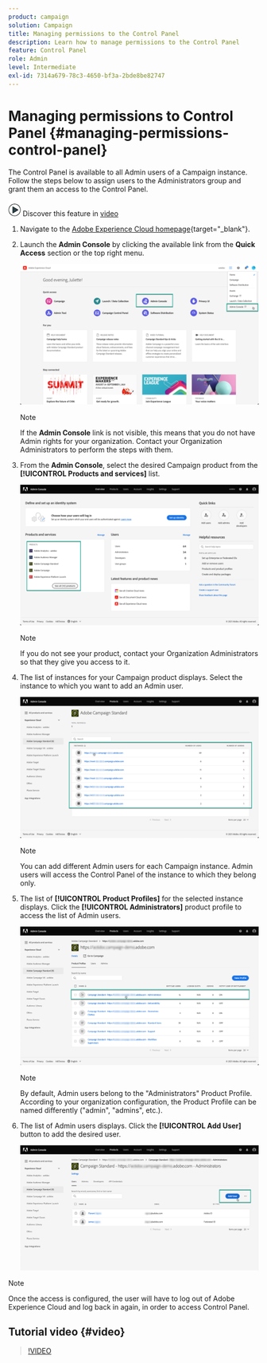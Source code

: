 ```yaml
---
product: campaign
solution: Campaign 
title: Managing permissions to the Control Panel
description: Learn how to manage permissions to the Control Panel
feature: Control Panel
role: Admin
level: Intermediate
exl-id: 7314a679-78c3-4650-bf3a-2bde8be82747
---
```

# Managing permissions to Control Panel {#managing-permissions-control-panel}

The Control Panel is available to all Admin users of a Campaign instance. Follow the steps below to assign users to the Administrators group and grant them an access to the Control Panel.

![](assets/do-not-localize/how-to-video.png) Discover this feature in [video](../../discover/using/managing-permissions.md#video)

1. Navigate to the [Adobe Experience Cloud homepage](https://experiencecloud.adobe.com/){target="_blank"}.

1. Launch the **Admin Console** by clicking the available link from the **Quick Access** section or the top right menu.

    ![](assets/do-not-localize/control_panel_admin-console.png)

    >[!NOTE]
    >
    >If the **Admin Console** link is not visible, this means that you do not have Admin rights for your organization. Contact your Organization Administrators to perform the steps with them.

1. From the **Admin Console**, select the desired Campaign product from the **[!UICONTROL Products and services]** list.

    ![](assets/do-not-localize/control_panel_product-list.png)

    >[!NOTE]
    >
    >If you do not see your product, contact your Organization Administrators so that they give you access to it.

1. The list of instances for your Campaign product displays. Select the instance to which you want to add an Admin user.

    ![](assets/do-not-localize/control_panel_add_user_4.png)

    >[!NOTE]
    >
    >You can add different Admin users for each Campaign instance. Admin users will access the Control Panel of the instance to which they belong only.

1. The list of **[!UICONTROL Product Profiles]** for the selected instance displays. Click the **[!UICONTROL Administrators]** product profile to access the list of Admin users.

    ![](assets/do-not-localize/control_panel_add_user_5.png)

    >[!NOTE]
    >
    >By default, Admin users belong to the "Administrators" Product Profile. According to your organization configuration, the Product Profile can be named differently ("admin", "admins", etc.).

1. The list of Admin users displays. Click the **[!UICONTROL Add User]** button to add the desired user.

    ![](assets/do-not-localize/control_panel_add_user_6.png)

>[!NOTE]
>
>Once the access is configured, the user will have to log out of Adobe Experience Cloud and log back in again, in order to access Control Panel.

## Tutorial video {#video}

>[!VIDEO](https://video.tv.adobe.com/v/27147?quality=12)
